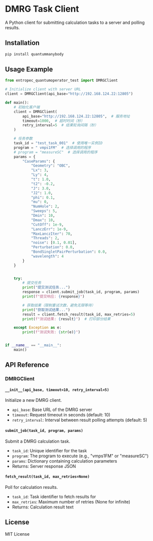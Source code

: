 # DMRG Task Client

A Python client for submitting calculation tasks to a server and polling results.

## Installation

```bash
pip install quantummanybody
```

## Usage Example

```python
from entropec_quantumoperator_test import DMRGClient

# Initialize client with server URL
client = DMRGClient(api_base="http://192.168.124.22:12805")

def main():
    # 初始化客户端
    client = DMRGClient(
        api_base="http://192.168.124.22:12805",  # 服务地址
        timeout=1000,  # 超时时间（秒）
        retry_interval=5  # 结果轮询间隔（秒）
    )

    # 任务参数
    task_id = "test_task_001"  # 使用唯一实例ID
    program = " vmps1FM"  # 选择调用的程序
    # program = "measureSC"  # 选择调用的程序
    params = {
        "CaseParams": {
            "Geometry": "OBC",
            "Lx": 3,
            "Ly": 4,
            "t": 1.0,
            "t2": -0.2,
            "J": 3.0,
            "J2": 1.0,
            "phi": 0.1,
            "mu": 0,
            "NumHole": 2,
            "Sweeps": 5,
            "Dmin": 10,
            "Dmax": 10,
            "CutOff": 1e-9,
            "LanczErr": 1e-9,
            "MaxLanczIter": 70,
            "Threads": 2,
            "noise": [0.1, 0.01],
            "Perturbation": 0.0,
            "BondSingletPairPerturbation": 0.0,
            "wavelength": 4
        }
    }


    try:
        # 提交任务
        print("提交测试任务...")
        response = client.submit_job(task_id, program, params)
        print(f"提交响应: {response}")

        # 获取结果（限制重试次数，避免无限等待）
        print("获取测试结果...")
        result = client.fetch_result(task_id, max_retries=5)
        print(f"测试结果: {result}")  # 打印部分结果

    except Exception as e:
        print(f"测试失败: {str(e)}")


if __name__ == "__main__":
    main()
```

## API Reference

### DMRGClient

#### `__init__(api_base, timeout=10, retry_interval=5)`
Initialize a new DMRG client.

- `api_base`: Base URL of the DMRG server
- `timeout`: Request timeout in seconds (default: 10)
- `retry_interval`: Interval between result polling attempts (default: 5)

#### `submit_job(task_id, program, params)`
Submit a DMRG calculation task.

- `task_id`: Unique identifier for the task
- `program`: The program to execute (e.g., "vmps1FM" or "measureSC")
- `params`: Dictionary containing calculation parameters
- Returns: Server response JSON

#### `fetch_result(task_id, max_retries=None)`
Poll for calculation results.

- `task_id`: Task identifier to fetch results for
- `max_retries`: Maximum number of retries (None for infinite)
- Returns: Calculation result text

## License
MIT License